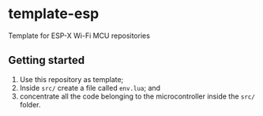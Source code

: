 # template-esp
Template for ESP-X Wi-Fi MCU repositories

## Getting started
1. Use this repository as template;
2. Inside `src/` create a file called `env.lua`; and
3. concentrate all the code belonging to the microcontroller inside the `src/` folder.
